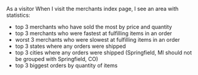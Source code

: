 As a visitor
When I visit the merchants index page, I see an area with statistics:
- top 3 merchants who have sold the most by price and quantity
- top 3 merchants who were fastest at fulfilling items in an order
- worst 3 merchants who were slowest at fulfilling items in an order
- top 3 states where any orders were shipped
- top 3 cities where any orders were shipped (Springfield, MI should not be grouped with Springfield, CO)
- top 3 biggest orders by quantity of items